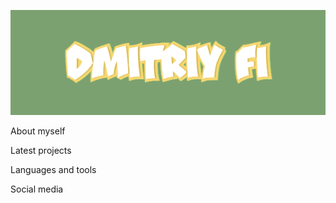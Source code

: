 [![Header](https://github.com/DmitriyFi/DmitriyFi/blob/main/assets/download.gif)](https://github.com/DmitriyFi)

About myself

Latest projects

Languages and tools

Social media 

